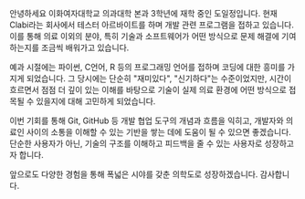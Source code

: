 안녕하세요 
이화여자대학교 의과대학 본과 3학년에 재학 중인 도일정입니다.
현재 Clabi라는 회사에서 테스터 아르바이트를 하며 개발 관련 프로그램을 접하고 있습니다.
이를 통해 의료 이외의 분야, 특히 기술과 소프트웨어가 어떤 방식으로 문제 해결에 기여하는지를 조금씩 배워가고 있습니다.

예과 시절에는 파이썬, C언어, R 등의 프로그래밍 언어를 접하며 코딩에 대한 흥미를 가지게 되었습니다.
그 당시에는 단순히 "재미있다", "신기하다"는 수준이었지만, 시간이 흐르면서 점점 더 깊이 있는 이해를 바탕으로 기술이 실제 의료 환경에 어떤 방식으로 접목될 수 있을지에 대해 고민하게 되었습니다.

이번 기회를 통해 Git, GitHub 등 개발 협업 도구의 개념과 흐름을 익히고, 개발자와 의료인 사이의 소통을 이해할 수 있는 기반을 쌓는 데에 도움이 될 수 있으면 좋겠습니다. 단순한 사용자가 아닌, 기술의 구조를 이해하고 피드백을 줄 수 있는 사용자로 성장하고자 합니다.

앞으로도 다양한 경험을 통해 폭넓은 시야를 갖춘 의학도로 성장하겠습니다.
감사합니다.
